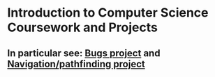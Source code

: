 # Introduction to Computer Science Coursework and Projects
## In particular see: [Bugs project](cs32/Bugs) and [Navigation/pathfinding project](cs32/bruinNav)

